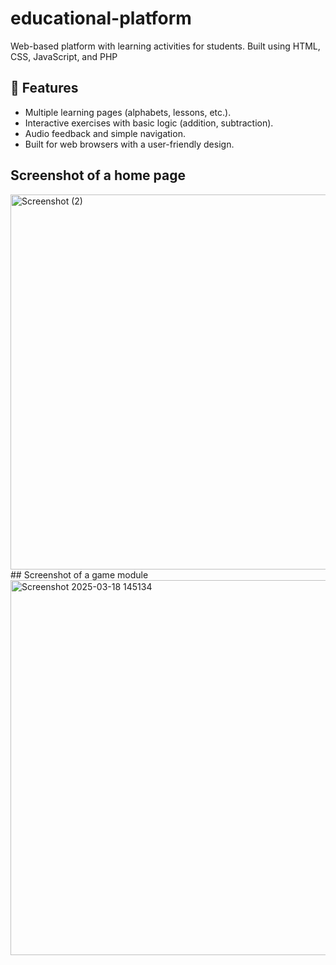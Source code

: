 # educational-platform
Web-based platform with learning activities for students. Built using HTML, CSS, JavaScript, and PHP

## 🚀 Features
- Multiple learning pages (alphabets, lessons, etc.).  
- Interactive exercises with basic logic (addition, subtraction).  
- Audio feedback and simple navigation.  
- Built for web browsers with a user-friendly design.
 
## Screenshot of a home page
<img width="600" height="600" alt="Screenshot (2)" src="https://github.com/user-attachments/assets/1b18cbe4-60d7-46c0-aaa5-42efd5e2e027" />
## Screenshot of a game module
<img width="600" height="600" alt="Screenshot 2025-03-18 145134" src="https://github.com/user-attachments/assets/753b2279-04a7-4a84-a980-808bc7bee181" />

